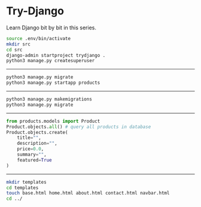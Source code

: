 # Try-Django

Learn Django bit by bit in this series.

```sh
source .env/bin/activate
mkdir src
cd src
django-admin startproject trydjango .
python3 manage.py createsuperuser
```

---

```sh
python3 manage.py migrate
python3 manage.py startapp products
```

---

```sh
python3 manage.py makemigrations
python3 manage.py migrate
```

---

```py
from products.models import Product
Product.objects.all() # query all products in database
Product.objects.create(
    title="",
    description="",
    price=0.0,
    summary="",
    featured=True
)
```

---

```sh
mkdir templates
cd templates
touch base.html home.html about.html contact.html navbar.html
cd ../
```
